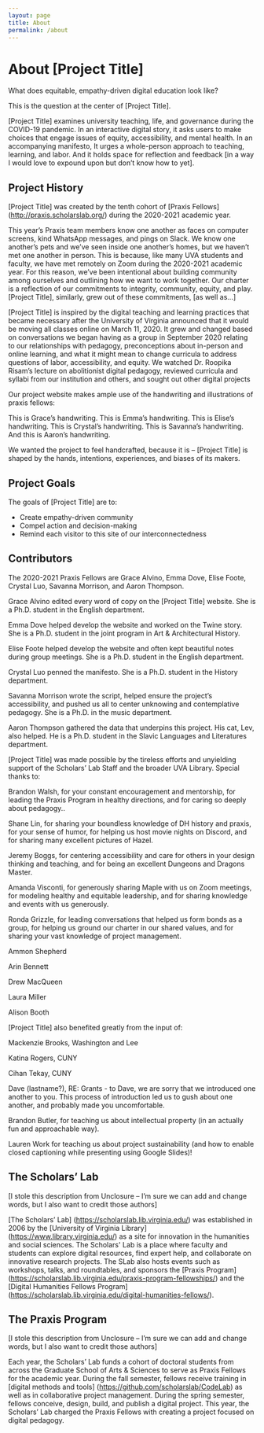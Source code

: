 ```yaml
---
layout: page
title: About
permalink: /about
---
```

# About [Project Title]

What does equitable, empathy-driven digital education look like? 

This is the question at the center of [Project Title]. 

[Project Title] examines university teaching, life, and governance during the COVID-19 pandemic. In an interactive digital story, it asks users to make choices that engage issues of equity, accessibility, and mental health. In an accompanying manifesto, It urges a whole-person approach to teaching, learning, and labor. And it holds space for reflection and feedback [in a way I would love to expound upon but don’t know how to yet].

## Project History

[Project Title] was created by the tenth cohort of [Praxis Fellows] (http://praxis.scholarslab.org/) during the 2020-2021 academic year. 

This year’s Praxis team members know one another as faces on computer screens, kind WhatsApp messages, and pings on Slack. We know one another’s pets and we’ve seen inside one another’s homes, but we haven’t met one another in person. This is because, like many UVA students and faculty, we have met remotely on Zoom during the 2020-2021 academic year. For this reason, we’ve been intentional about building community among ourselves and outlining how we want to work together. Our charter is a reflection of our commitments to integrity, community, equity, and play. [Project Title], similarly, grew out of these commitments, [as well as…]

[Project Title] is inspired by the digital teaching and learning practices that became necessary after the University of Virginia announced that it would be moving all classes online on March 11, 2020. It grew and changed based on conversations we began having as a group in September 2020 relating to our relationships with pedagogy, preconceptions about in-person and online learning, and what it might mean to change curricula to address questions of labor, accessibility, and equity. We watched Dr. Roopika Risam’s lecture on abolitionist digital pedagogy, reviewed curricula and syllabi from our institution and others, and sought out other digital projects 

Our project website makes ample use of the handwriting and illustrations of praxis fellows: 

This is Grace’s handwriting.
This is Emma’s handwriting.
This is Elise’s handwriting.
This is Crystal’s handwriting.
This is Savanna’s handwriting. 
And this is Aaron’s handwriting.

We wanted the project to feel handcrafted, because it is – [Project Title] is shaped by the hands, intentions, experiences, and biases of its makers. 

## Project Goals

The goals of [Project Title] are to:

* Create empathy-driven community
* Compel action and decision-making 
* Remind each visitor to this site of our interconnectedness

## Contributors

The 2020-2021 Praxis Fellows are Grace Alvino, Emma Dove, Elise Foote, Crystal Luo, Savanna Morrison, and Aaron Thompson. 

Grace Alvino edited every word of copy on the [Project Title] website. She is a Ph.D. student in the English department.

Emma Dove helped develop the website and worked on the Twine story. She is a Ph.D. student in the joint program in Art & Architectural History. 

Elise Foote helped develop the website and often kept beautiful notes during group meetings. She is a Ph.D. student in the English department. 

Crystal Luo penned the manifesto. She is a Ph.D. student in the History department. 

Savanna Morrison wrote the script, helped ensure the project’s accessibility, and pushed us all to center unknowing and contemplative pedagogy. She is a Ph.D. in the music department. 

Aaron Thompson gathered the data that underpins this project. His cat, Lev, also helped. He is a Ph.D. student in the Slavic Languages and Literatures department. 

[Project Title] was made possible by the tireless efforts and unyielding support of the Scholars’ Lab Staff and the broader UVA Library. Special thanks to:

Brandon Walsh, for your constant encouragement and mentorship, for leading the Praxis Program in healthy directions, and for caring so deeply about pedagogy.. 

Shane Lin, for sharing your boundless knowledge of DH history and praxis, for your sense of humor, for helping us host movie nights on Discord, and for sharing many excellent pictures of Hazel. 

Jeremy Boggs, for centering accessibility and care for others in your design thinking and teaching, and for being an excellent Dungeons and Dragons Master.

Amanda Visconti, for generously sharing Maple with us on Zoom meetings, for modeling healthy and equitable leadership, and for sharing knowledge and events with us generously.

Ronda Grizzle, for leading conversations that helped us form bonds as a group, for helping us ground our charter in our shared values, and for sharing your vast knowledge of project management. 

Ammon Shepherd 

Arin Bennett

Drew MacQueen

Laura Miller 

Alison Booth

[Project Title] also benefited greatly from the input of:

Mackenzie Brooks, Washington and Lee

Katina Rogers, CUNY

Cihan Tekay, CUNY

Dave (lastname?), RE: Grants - to Dave, we are sorry that we introduced one another to you. This process of introduction led us to gush about one another, and probably made you uncomfortable. 

Brandon Butler, for teaching us about intellectual property (in an actually fun and approachable way).

Lauren Work for teaching us about project sustainability (and how to enable closed captioning while presenting using Google Slides)!

## The Scholars’ Lab 
[I stole this description from Unclosure – I’m sure we can add and change words, but I also want to credit those authors]

[The Scholars’ Lab] (https://scholarslab.lib.virginia.edu/) was established in 2006 by the [University of Virginia Library] (https://www.library.virginia.edu/) as a site for innovation in the humanities and social sciences. The Scholars' Lab is a place where faculty and students can explore digital resources, find expert help, and collaborate on innovative research projects. The SLab also hosts events such as workshops, talks, and roundtables, and sponsors the [Praxis Program] (https://scholarslab.lib.virginia.edu/praxis-program-fellowships/) and the [Digital Humanities Fellows Program] (https://scholarslab.lib.virginia.edu/digital-humanities-fellows/). 

## The Praxis Program 
[I stole this description from Unclosure – I’m sure we can add and change words, but I also want to credit those authors]

Each year, the Scholars’ Lab funds a cohort of doctoral students from across the Graduate School of Arts & Sciences to serve as Praxis Fellows for the academic year. During the fall semester, fellows receive training in [digital methods and tools] (https://github.com/scholarslab/CodeLab) as well as in collaborative project management. During the spring semester, fellows conceive, design, build, and publish a digital project. This year, the Scholars’ Lab charged the Praxis Fellows with creating a project focused on digital pedagogy. 